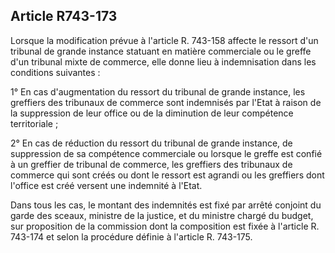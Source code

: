 Article R743-173
----
Lorsque la modification prévue à l'article R. 743-158 affecte le ressort d'un
tribunal de grande instance statuant en matière commerciale ou le greffe d'un
tribunal mixte de commerce, elle donne lieu à indemnisation dans les conditions
suivantes :

1° En cas d'augmentation du ressort du tribunal de grande instance, les
greffiers des tribunaux de commerce sont indemnisés par l'Etat à raison de la
suppression de leur office ou de la diminution de leur compétence territoriale ;

2° En cas de réduction du ressort du tribunal de grande instance, de suppression
de sa compétence commerciale ou lorsque le greffe est confié à un greffier de
tribunal de commerce, les greffiers des tribunaux de commerce qui sont créés ou
dont le ressort est agrandi ou les greffiers dont l'office est créé versent une
indemnité à l'Etat.

Dans tous les cas, le montant des indemnités est fixé par arrêté conjoint du
garde des sceaux, ministre de la justice, et du ministre chargé du budget, sur
proposition de la commission dont la composition est fixée à l'article R.
743-174 et selon la procédure définie à l'article R. 743-175.
